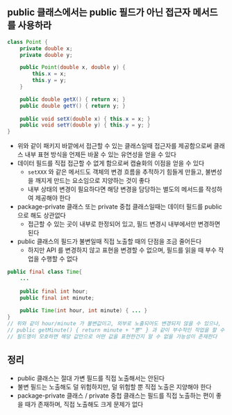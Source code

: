 ## public 클래스에서는 public 필드가 아닌 접근자 메서드를 사용하라

```java
class Point {
    private double x;
    private double y;

    public Point(double x, double y) {
        this.x = x;
        this.y = y;
    }

    public double getX() { return x; }
    public double getY() { return y; }
    
    public void setX(double x) { this.x = x; }
    public void setY(double y) { this.y = y; }
}
```

* 위와 같이 패키지 바깥에서 접근할 수 있는 클래스일때 접근자를 제공함으로써 클래스 내부 표현 방식을 언제든 바꿀 수 있는 유연성을 얻을 수 있다
* 데이터 필드를 직접 접근할 수 없게 함으로써 캡슐화의 이점을 얻을 수 있다
    * `setXXX` 와 같은 메서드도 객체의 변경 흐름을 추적하기 힘들게 만들고, 불변성을 깨지게 만드는 요소임으로 지양하는 것이 좋다
    * 내부 상태의 변경이 필요하다면 해당 변경을 담당하는 별도의 메서드를 작성하여 제공해야 한다
* package-private 클래스 또는 private 중첩 클래스일때는 데이터 필드를 public 으로 해도 상관없다
    * 접근할 수 있는 곳이 내부로 한정되어 있고, 필드 변경시 내부에서만 변경하면 된다
* public 클래스의 필드가 불변일때 직접 노출할 때의 단점을 조금 줄어든다
    * 하지만 API 를 변경하지 않고 표현을 변경할 수 없으며, 필드를 읽을 때 부수 작업을 수행할 수 없다
    
```java
public final class Time{
    ...
    
    public final int hour;
    public final int minute;
    
    public Time(int hour, int minute) { ... }
}
// 위와 같이 hour/minute 가 불변값이고, 외부로 노출되어도 변경되지 않을 수 있으나,
// public getMinute() { return minute + "뿐" } 과 같이 부수적인 작업을 할 수 없으며
// 필드명이 모호하면 해당 값만으로 어떤 값을 표현한건지 알 수 없을 가능성이 존재한다
```

## 정리

* public 클래스는 절대 가변 필드를 직접 노출해서는 안된다
* 불변 필드는 노출해도 덜 위험하지만, 덜 위험할 뿐 직접 노출은 지양해야 한다
* package-private 클래스 / private 중첩 클래스는 필드를 직접 노출하는 편이 좋을 때가 존재하며, 직접 노출해도 크게 문제가 없다

